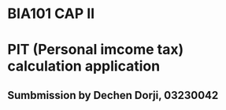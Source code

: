 # BIA101 CAP II
# PIT (Personal imcome tax) calculation application
## Sumbmission by Dechen Dorji, 03230042
